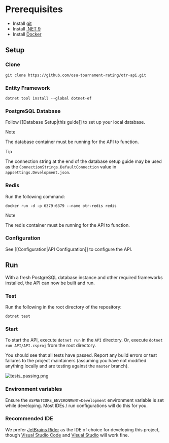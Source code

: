 # Prerequisites

* Install [git](https://git-scm.com/downloads)
* Install [.NET 9](https://dotnet.microsoft.com/en-us/download/dotnet/9.0)
* Install [Docker](https://www.docker.com/)

## Setup

### Clone

```Shell
git clone https://github.com/osu-tournament-rating/otr-api.git
```

### Entity Framework

```
dotnet tool install --global dotnet-ef
```

### PostgreSQL Database

Follow [[Database Setup|this guide]] to set up your local database.

> [!note] 
> The database container must be running for the API to function.

> [!tip] 
> The connection string at the end of the database setup guide may be used as the `ConnectionStrings.DefaultConnection` value in `appsettings.Development.json`.

### Redis

Run the following command:

```
docker run -d -p 6379:6379 --name otr-redis redis
```

> [!note] 
> The redis container must be running for the API to function.

### Configuration

See [[Configuration|API Configuration]] to configure the API.

## Run

With a fresh PostgreSQL database instance and other required frameworks installed, the API can now be built and run.

### Test

Run the following in the root directory of the repository:

```Shell
dotnet test
```

### Start

To start the API, execute `dotnet run` in the `API` directory. Or, execute `dotnet run API/API.csproj` from the root directory.

You should see that all tests have passed. Report any build errors or test failures to the project maintainers (assuming you have not modified anything locally and are testing against the `master` branch).

![tests_passing.png](tests_passing.png)

### Environment variables

Ensure the `ASPNETCORE_ENVIRONMENT=Development` environment variable is set while developing. Most IDEs / run configurations will do this for you.

### Recommended IDE

We prefer [JetBrains Rider](https://www.jetbrains.com/rider/) as the IDE of choice for developing this project, though [Visual Studio Code](https://code.visualstudio.com/) and [Visual Studio](https://visualstudio.microsoft.com/) will work fine.
